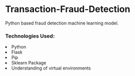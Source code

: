 # Transaction-Fraud-Detection

Python based fraud detection machine learning model.

<h3>Technologies Used:</h3>
<li>Python</li>
<li>Flask</li>
<li>Pip</li>
<li>Sklearn Package</li>
<li>Understanding of virtual environments</li>
